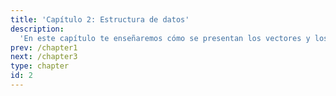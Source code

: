```yaml
---
title: 'Capítulo 2: Estructura de datos'
description:
  'En este capítulo te enseñaremos cómo se presentan los vectores y los datos en general'
prev: /chapter1
next: /chapter3
type: chapter
id: 2
---
```


<exercise id="1" title="Estructura de datos">

  <slides source=""></slides>

</exercise>

<exercise id="2" title="Vectores">



  <codeblock id="02_02">



  </codeblock>
</exercise>

<exercise id="3" title="Matrices">



  <codeblock id="02_03">



  </codeblock>
</exercise>

<exercise id="4" title="Data frames">



  <codeblock id="02_04">



  </codeblock>
</exercise>

<exercise id="5" title="Listas">



  <codeblock id="02_05">



  </codeblock>
</exercise>

<exercise id="6" title="">

  <slides source=""></slides>

</exercise>